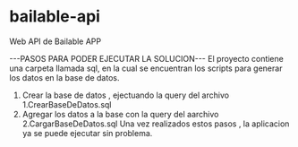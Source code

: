 # bailable-api
Web API  de Bailable APP


---PASOS PARA PODER EJECUTAR LA SOLUCION---
El proyecto contiene una carpeta llamada sql, en la cual se encuentran los scripts para generar los datos en la base de datos.


1. Crear la base de datos , ejectuando  la query del archivo 1.CrearBaseDeDatos.sql
2. Agregar los datos a la base con la query del aarchivo 2.CargarBaseDeDatos.sql
Una vez realizados estos pasos , la aplicacion ya se puede ejecutar sin problema.
